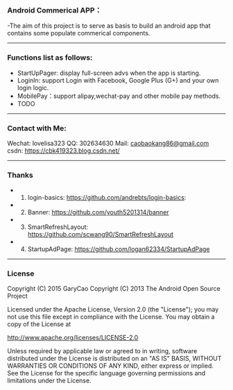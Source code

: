 ### Android Commerical APP：
-The aim of this project is to serve as basis to build an android app that contains some populate commerical components.

-------
### Functions list as follows: 
- StartUpPager: display full-screen advs when the app is starting.
- LoginIn: support Login with Facebook, Google Plus (G+) and your own login logic.
- MobilePay：support alipay,wechat-pay and other mobile pay methods.
- TODO


-------
### Contact with Me:
Wechat: lovelisa323 
QQ: 302634630
Mail: caobaokang86@gmail.com 
csdn: https://cbk419323.blog.csdn.net/

-------
### Thanks
- 1. login-basics: https://github.com/andrebts/login-basics: 
- 2. Banner: https://github.com/youth5201314/banner
- 3. SmartRefreshLayout: https://github.com/scwang90/SmartRefreshLayout
- 4. StartupAdPage: https://github.com/logan62334/StartupAdPage

-------
### License
Copyright (C) 2015 GaryCao
Copyright (C) 2013 The Android Open Source Project

Licensed under the Apache License, Version 2.0 (the "License");
you may not use this file except in compliance with the License.
You may obtain a copy of the License at

   http://www.apache.org/licenses/LICENSE-2.0

Unless required by applicable law or agreed to in writing, software
distributed under the License is distributed on an "AS IS" BASIS,
WITHOUT WARRANTIES OR CONDITIONS OF ANY KIND, either express or implied.
See the License for the specific language governing permissions and
limitations under the License.

